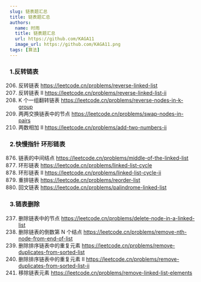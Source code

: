 ```yaml
---
slug: 链表题汇总
title: 链表题汇总
authors:
  name: 时雨
  title: 链表题汇总
  url: https://github.com/KAGA11
  image_url: https://github.com/KAGA11.png
tags: [算法]
---
```

### 1.反转链表
206. 反转链表 https://leetcode.cn/problems/reverse-linked-list
92. 反转链表 II https://leetcode.cn/problems/reverse-linked-list-ii
25. K 个一组翻转链表 https://leetcode.cn/problems/reverse-nodes-in-k-group  
24. 两两交换链表中的节点 https://leetcode.cn/problems/swap-nodes-in-pairs
445. 两数相加 II https://leetcode.cn/problems/add-two-numbers-ii

### 2.快慢指针 环形链表
876. 链表的中间结点 https://leetcode.cn/problems/middle-of-the-linked-list
141. 环形链表 https://leetcode.cn/problems/linked-list-cycle
142. 环形链表 II https://leetcode.cn/problems/linked-list-cycle-ii
143. 重排链表 https://leetcode.cn/problems/reorder-list
234. 回文链表 https://leetcode.cn/problems/palindrome-linked-list

### 3.链表删除
237. 删除链表中的节点 https://leetcode.cn/problems/delete-node-in-a-linked-list
19. 删除链表的倒数第 N 个结点 https://leetcode.cn/problems/remove-nth-node-from-end-of-list
83. 删除排序链表中的重复元素 https://leetcode.cn/problems/remove-duplicates-from-sorted-list
82. 删除排序链表中的重复元素 II https://leetcode.cn/problems/remove-duplicates-from-sorted-list-ii
203. 移除链表元素 https://leetcode.cn/problems/remove-linked-list-elements
